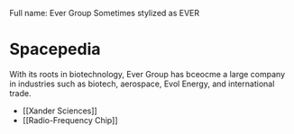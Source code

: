 Full name: Ever Group
Sometimes stylized as EVER

# Spacepedia
With its roots in biotechnology, Ever Group has bceocme a large company in industries such as biotech, aerospace, Evol Energy, and international trade.

* [[Xander Sciences]]
* [[Radio-Frequency Chip]]
